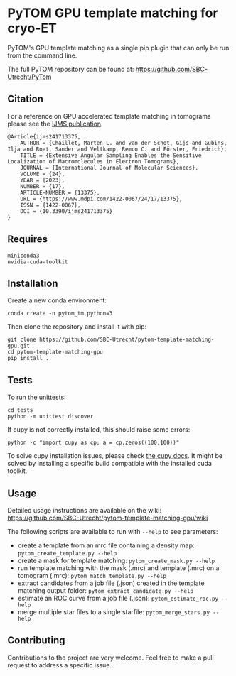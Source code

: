 # PyTOM GPU template matching for cryo-ET
PyTOM's GPU template matching as a single pip plugin that can only be run from the command line.

The full PyTOM repository can be found at: https://github.com/SBC-Utrecht/PyTom

## Citation

For a reference on GPU accelerated template matching in tomograms please see the [IJMS publication](https://www.mdpi.com/1422-0067/24/17/13375).


```
@Article{ijms241713375,
    AUTHOR = {Chaillet, Marten L. and van der Schot, Gijs and Gubins, Ilja and Roet, Sander and Veltkamp, Remco C. and Förster, Friedrich},
    TITLE = {Extensive Angular Sampling Enables the Sensitive Localization of Macromolecules in Electron Tomograms},
    JOURNAL = {International Journal of Molecular Sciences},
    VOLUME = {24},
    YEAR = {2023},
    NUMBER = {17},
    ARTICLE-NUMBER = {13375},
    URL = {https://www.mdpi.com/1422-0067/24/17/13375},
    ISSN = {1422-0067},
    DOI = {10.3390/ijms241713375}
}
```


## Requires

```
miniconda3
nvidia-cuda-toolkit
```

## Installation

Create a new conda environment:

```commandline
conda create -n pytom_tm python=3
```

Then clone the repository and install it with pip: 

```commandline
git clone https://github.com/SBC-Utrecht/pytom-template-matching-gpu.git
cd pytom-template-matching-gpu
pip install .
```

## Tests

To run the unittests:

```commandline
cd tests
python -m unittest discover
```

If cupy is not correctly installed, this should raise some errors:

```commandline
python -c "import cupy as cp; a = cp.zeros((100,100))"
```

To solve cupy installation issues, please check 
[the cupy docs](https://docs.cupy.dev/en/stable/install.html#installing-cupy). It might be solved by installing a 
specific build compatible with the installed cuda toolkit.   

## Usage

Detailed usage instructions are available on the wiki: https://github.com/SBC-Utrecht/pytom-template-matching-gpu/wiki

The following scripts are available to run with `--help` to see parameters:

- create a template from an mrc file containing a density map: `pytom_create_template.py --help`
- create a mask for template matching: `pytom_create_mask.py --help`
- run template matching with the mask (.mrc) and template (.mrc) on a tomogram (.mrc): `pytom_match_template.py --help`
- extract candidates from a job file (.json) created in the template matching output folder: `pytom_extract_candidate.py --help`
- estimate an ROC curve from a job file (.json): `pytom_estimate_roc.py --help`
- merge multiple star files to a single starfile: `pytom_merge_stars.py --help`

## Contributing

Contributions to the project are very welcome. Feel free to make a pull request to address a specific issue.
